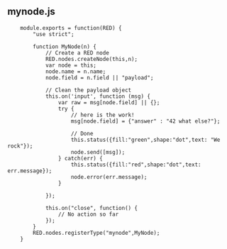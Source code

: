 ##  mynode.js

		module.exports = function(RED) {
		    "use strict";
		
		    function MyNode(n) {
		        // Create a RED node
		        RED.nodes.createNode(this,n);
		        var node = this;
		        node.name = n.name;
		        node.field = n.field || "payload";
		        
		        // Clean the payload object
		        this.on('input', function (msg) {
					var raw = msg[node.field] || {};			
					try {
						// here is the work!
						msg[node.field] = {"answer" : "42 what else?"};
						
						// Done
						this.status({fill:"green",shape:"dot",text: "We rock"});
						node.send([msg]);		
		            } catch(err) {
						this.status({fill:"red",shape:"dot",text: err.message});
		                node.error(err.message);
		            }
		            
		        });
		
		        this.on("close", function() {
		            // No action so far
		        });
		    }
		    RED.nodes.registerType("mynode",MyNode);		
		}
	
